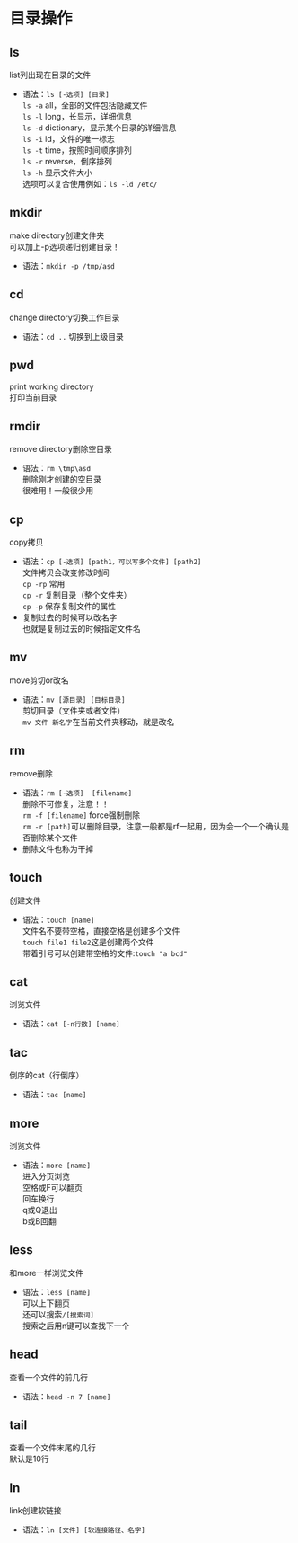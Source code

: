 # 目录操作
## ls
list列出现在目录的文件
+ 语法：`ls [-选项] [目录]`\
`ls -a` all，全部的文件包括隐藏文件\
`ls -l` long，长显示，详细信息\
`ls -d` dictionary，显示某个目录的详细信息\
`ls -i` id，文件的唯一标志\
`ls -t` time，按照时间顺序排列\
`ls -r` reverse，倒序排列\
`ls -h` 显示文件大小\
选项可以复合使用例如：`ls -ld /etc/`

## mkdir
make directory创建文件夹\
可以加上-p选项递归创建目录！
+ 语法：`mkdir -p /tmp/asd`

## cd
change directory切换工作目录
+ 语法：`cd ..` 切换到上级目录

## pwd
print working directory\
打印当前目录

## rmdir
remove directory删除空目录
+ 语法：`rm \tmp\asd`\
删除刚才创建的空目录\
很难用！一般很少用

## cp
copy拷贝
+ 语法：`cp [-选项] [path1，可以写多个文件] [path2]`\
文件拷贝会改变修改时间\
`cp -rp`  常用\
`cp -r`  复制目录（整个文件夹）\
`cp -p`  保存复制文件的属性
+ 复制过去的时候可以改名字\
也就是复制过去的时候指定文件名

## mv
move剪切or改名
+ 语法：`mv [源目录] [目标目录]`\
剪切目录（文件夹或者文件）\
`mv 文件 新名字`在当前文件夹移动，就是改名

## rm
remove删除
+ 语法：`rm [-选项]  [filename]`\
删除不可修复，注意！！\
`rm -f [filename]` force强制删除\
`rm -r [path]`可以删除目录，注意一般都是rf一起用，因为会一个一个确认是否删除某个文件
+ 删除文件也称为干掉

## touch
创建文件
+ 语法：`touch [name]`\
文件名不要带空格，直接空格是创建多个文件\
`touch file1 file2`这是创建两个文件\
带着引号可以创建带空格的文件:`touch "a bcd"`

## cat
浏览文件
+ 语法：`cat [-n行数] [name]`

## tac
倒序的cat（行倒序）
+ 语法：`tac [name]`

## more
浏览文件
+ 语法：`more [name]`\
进入分页浏览\
空格或F可以翻页\
回车换行\
q或Q退出\
b或B回翻

## less
和more一样浏览文件
+ 语法：`less [name]`\
可以上下翻页\
还可以搜索`/[搜索词]`\
搜索之后用n键可以查找下一个

## head
查看一个文件的前几行
+ 语法：`head -n 7 [name]`

## tail
查看一个文件末尾的几行\
默认是10行

## ln
link创建软链接
+ 语法：`ln [文件] [软连接路径、名字]` 




